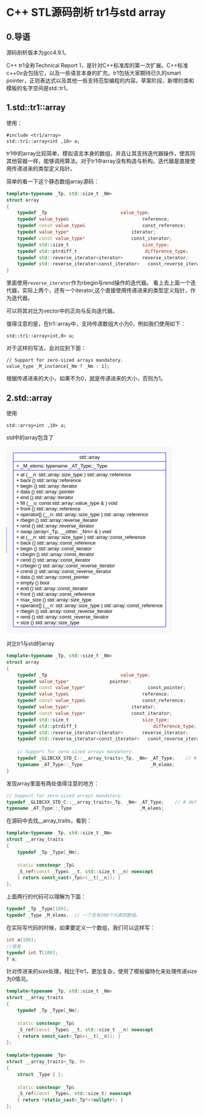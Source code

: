 # C++ STL源码剖析 tr1与std array

## 0.导语

源码剖析版本为gcc4.9.1。

C++ tr1全称Technical Report 1，是针对C++标准库的第一次扩展。C++标准c++0x会包括它，以及一些语言本身的扩充。tr1包括大家期待已久的smart pointer，正则表达式以及其他一些支持范型编程的内容。草案阶段，新增的类和模板的名字空间是std::tr1。

## 1.std::tr1::array

使用：
```
#include <tr1/array>
std::tr1::array<int ,10> a;
```

tr1中的array比较简单，模拟语言本身的数组，并且让其支持迭代器操作，使其同其他容器一样，能够调用算法。对于tr1中array没有构造与析构。迭代器是直接使用传递进来的类型定义指针。

简单的看一下这个静态数组array源码：

```cpp
template<typename _Tp, std::size_t _Nm>
struct array
{
    typedef _Tp 	    			      value_type;
    typedef value_type&                   	      reference;
    typedef const value_type&             	      const_reference;
    typedef value_type*          		      iterator;
    typedef const value_type*			      const_iterator;
    typedef std::size_t                    	      size_type;
    typedef std::ptrdiff_t                   	   difference_type;
    typedef std::reverse_iterator<iterator>	      reverse_iterator;
    typedef std::reverse_iterator<const_iterator>   const_reverse_iterator;
}
```
里面使用`reverse_iterator`作为rbegin与rend操作的迭代器。
看上去上面一个迭代器，实际上两个，还有一个iterator,这个直接使用传递进来的类型定义指针，作为迭代器。

可以将其对比为vector中的正向与反向迭代器。

值得注意的是，在tr1::array中，支持传递数组大小为0，例如我们使用如下：

```
std::tr1::array<int,0> a;
```
对于这样的写法，会对应到下面：
```
// Support for zero-sized arrays mandatory.
value_type _M_instance[_Nm ? _Nm : 1];
```
根据传递进来的大小，如果不为0，就是传递进来的大小，否则为1。


## 2.std::array

使用
```
std::array<int ,10> a;
```

std中的array包含了

![std_array.png](https://raw.githubusercontent.com/Light-City/cloudimg/master/std_array.png)

对比tr1与std的array

```cpp
template<typename _Tp, std::size_t _Nm>
struct array
{
    typedef _Tp 	    			      value_type;
    typedef value_type*			      pointer;
    typedef const value_type*                       const_pointer;
    typedef value_type&                   	      reference;
    typedef const value_type&             	      const_reference;
    typedef value_type*          		      iterator;
    typedef const value_type*			      const_iterator;
    typedef std::size_t                    	      size_type;
    typedef std::ptrdiff_t                   	      difference_type;
    typedef std::reverse_iterator<iterator>	      reverse_iterator;
    typedef std::reverse_iterator<const_iterator>   const_reverse_iterator;

    // Support for zero-sized arrays mandatory.
    typedef _GLIBCXX_STD_C::__array_traits<_Tp, _Nm> _AT_Type;    // # define _GLIBCXX_STD_C std
    typename _AT_Type::_Type                         _M_elems;
}
```

发现array里面有两处值得注意的地方：
```cpp
// Support for zero-sized arrays mandatory.
typedef _GLIBCXX_STD_C::__array_traits<_Tp, _Nm> _AT_Type;    // # define _GLIBCXX_STD_C std
typename _AT_Type::_Type                         _M_elems;
```

在源码中去找__array_traits，看到：
```cpp
template<typename _Tp, std::size_t _Nm>
struct __array_traits
{
    typedef _Tp _Type[_Nm];

    static constexpr _Tp&
    _S_ref(const _Type& __t, std::size_t __n) noexcept
    { return const_cast<_Tp&>(__t[__n]); }
};
```

上面两行的代码可以理解为下面：

```cpp
typedef _Tp _Type[100];
typedef _Type _M_elems;  // 一个含有100个元素的数组。
```

在实际写代码的时候，如果要定义一个数组，我们可以这样写：
```cpp
int a[100];
//或者
typedef int T[100];
T a;
```
针对传进来的size处理，相比于tr1，更加复杂，使用了模板偏特化来处理传递size为0情况。

```cpp
template<typename _Tp, std::size_t _Nm>
struct __array_traits
{
    typedef _Tp _Type[_Nm];

    static constexpr _Tp&
    _S_ref(const _Type& __t, std::size_t __n) noexcept
    { return const_cast<_Tp&>(__t[__n]); }
};

template<typename _Tp>
struct __array_traits<_Tp, 0>
{
    struct _Type { };

    static constexpr _Tp&
    _S_ref(const _Type&, std::size_t) noexcept
    { return *static_cast<_Tp*>(nullptr); }
};
```

